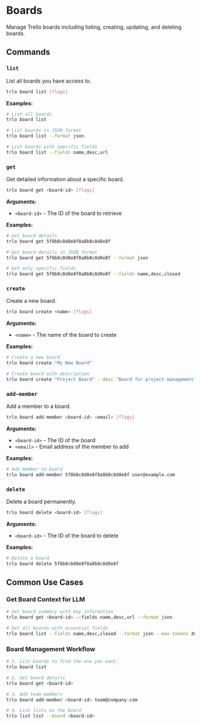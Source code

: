 # Boards

Manage Trello boards including listing, creating, updating, and deleting boards.

## Commands

### `list`
List all boards you have access to.

```bash
trlo board list [flags]
```

**Examples:**
```bash
# List all boards
trlo board list

# List boards in JSON format
trlo board list --format json

# List boards with specific fields
trlo board list --fields name,desc,url
```

### `get`
Get detailed information about a specific board.

```bash
trlo board get <board-id> [flags]
```

**Arguments:**
- `<board-id>` - The ID of the board to retrieve

**Examples:**
```bash
# Get board details
trlo board get 5f8b8c8d8e8f8a8b8c8d8e8f

# Get board details in JSON format
trlo board get 5f8b8c8d8e8f8a8b8c8d8e8f --format json

# Get only specific fields
trlo board get 5f8b8c8d8e8f8a8b8c8d8e8f --fields name,desc,closed
```

### `create`
Create a new board.

```bash
trlo board create <name> [flags]
```

**Arguments:**
- `<name>` - The name of the board to create

**Examples:**
```bash
# Create a new board
trlo board create "My New Board"

# Create board with description
trlo board create "Project Board" --desc "Board for project management"
```

### `add-member`
Add a member to a board.

```bash
trlo board add-member <board-id> <email> [flags]
```

**Arguments:**
- `<board-id>` - The ID of the board
- `<email>` - Email address of the member to add

**Examples:**
```bash
# Add member to board
trlo board add-member 5f8b8c8d8e8f8a8b8c8d8e8f user@example.com
```

### `delete`
Delete a board permanently.

```bash
trlo board delete <board-id> [flags]
```

**Arguments:**
- `<board-id>` - The ID of the board to delete

**Examples:**
```bash
# Delete a board
trlo board delete 5f8b8c8d8e8f8a8b8c8d8e8f
```

## Common Use Cases

### Get Board Context for LLM
```bash
# Get board summary with key information
trlo board get <board-id> --fields name,desc,url --format json

# Get all boards with essential fields
trlo board list --fields name,desc,closed --format json --max-tokens 3000
```

### Board Management Workflow
```bash
# 1. List boards to find the one you want
trlo board list

# 2. Get board details
trlo board get <board-id>

# 3. Add team members
trlo board add-member <board-id> team@company.com

# 4. List lists on the board
trlo list list --board <board-id>
```
